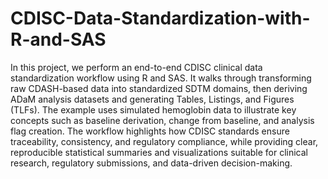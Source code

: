 # CDISC-Data-Standardization-with-R-and-SAS

In this project, we perform an end-to-end CDISC clinical data standardization workflow using R and SAS. It walks through transforming raw CDASH-based data into standardized SDTM domains, then deriving ADaM analysis datasets and generating Tables, Listings, and Figures (TLFs). The example uses simulated hemoglobin data to illustrate key concepts such as baseline derivation, change from baseline, and analysis flag creation. The workflow highlights how CDISC standards ensure traceability, consistency, and regulatory compliance, while providing clear, reproducible statistical summaries and visualizations suitable for clinical research, regulatory submissions, and data-driven decision-making.
